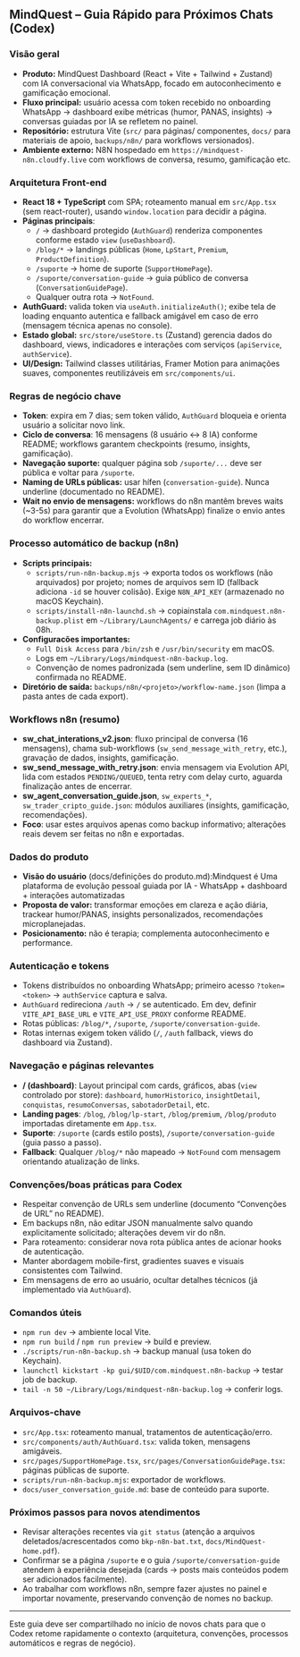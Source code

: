 ## MindQuest – Guia Rápido para Próximos Chats (Codex)

### Visão geral
- **Produto:** MindQuest Dashboard (React + Vite + Tailwind + Zustand) com IA conversacional via WhatsApp, focado em autoconhecimento e gamificação emocional.
- **Fluxo principal:** usuário acessa com token recebido no onboarding WhatsApp → dashboard exibe métricas (humor, PANAS, insights) → conversas guiadas por IA se refletem no painel.
- **Repositório:** estrutura Vite (`src/` para páginas/ componentes, `docs/` para materiais de apoio, `backups/n8n/` para workflows versionados).
- **Ambiente externo:** N8N hospedado em `https://mindquest-n8n.cloudfy.live` com workflows de conversa, resumo, gamificação etc.

### Arquitetura Front-end
- **React 18 + TypeScript** com SPA; roteamento manual em `src/App.tsx` (sem react-router), usando `window.location` para decidir a página.
- **Páginas principais**:
  - `/` → dashboard protegido (`AuthGuard`) renderiza componentes conforme estado `view` (`useDashboard`).
  - `/blog/*` → landings públicas (`Home`, `LpStart`, `Premium`, `ProductDefinition`).
  - `/suporte` → home de suporte (`SupportHomePage`).
  - `/suporte/conversation-guide` → guia público de conversa (`ConversationGuidePage`).
  - Qualquer outra rota → `NotFound`.
- **AuthGuard:** valida token via `useAuth.initializeAuth()`; exibe tela de loading enquanto autentica e fallback amigável em caso de erro (mensagem técnica apenas no console).
- **Estado global:** `src/store/useStore.ts` (Zustand) gerencia dados do dashboard, views, indicadores e interações com serviços (`apiService`, `authService`).
- **UI/Design:** Tailwind classes utilitárias, Framer Motion para animações suaves, componentes reutilizáveis em `src/components/ui`.

### Regras de negócio chave
- **Token**: expira em 7 dias; sem token válido, `AuthGuard` bloqueia e orienta usuário a solicitar novo link.
- **Ciclo de conversa**: 16 mensagens (8 usuário ↔ 8 IA) conforme README; workflows garantem checkpoints (resumo, insights, gamificação).
- **Navegação suporte:** qualquer página sob `/suporte/...` deve ser pública e voltar para `/suporte`.
- **Naming de URLs públicas:** usar hífen (`conversation-guide`). Nunca underline (documentado no README).
- **Wait no envio de mensagens:** workflows do n8n mantêm breves waits (~3-5s) para garantir que a Evolution (WhatsApp) finalize o envio antes do workflow encerrar.

### Processo automático de backup (n8n)
- **Scripts principais:**
  - `scripts/run-n8n-backup.mjs` → exporta todos os workflows (não arquivados) por projeto; nomes de arquivos sem ID (fallback adiciona `-id` se houver colisão). Exige `N8N_API_KEY` (armazenado no macOS Keychain).
  - `scripts/install-n8n-launchd.sh` → copiainstala `com.mindquest.n8n-backup.plist` em `~/Library/LaunchAgents/` e carrega job diário às 08h.
- **Configuracões importantes:**
  - `Full Disk Access` para `/bin/zsh` e `/usr/bin/security` em macOS.
  - Logs em `~/Library/Logs/mindquest-n8n-backup.log`.
  - Convenção de nomes padronizada (sem underline, sem ID dinâmico) confirmada no README.
- **Diretório de saída:** `backups/n8n/<projeto>/workflow-name.json` (limpa a pasta antes de cada export).

### Workflows n8n (resumo)
- **sw_chat_interations_v2.json**: fluxo principal de conversa (16 mensagens), chama sub-workflows (`sw_send_message_with_retry`, etc.), gravação de dados, insights, gamificação.
- **sw_send_message_with_retry.json**: envia mensagem via Evolution API, lida com estados `PENDING/QUEUED`, tenta retry com delay curto, aguarda finalização antes de encerrar.
- **sw_agent_conversation_guide.json**, `sw_experts_*`, `sw_trader_cripto_guide.json`: módulos auxiliares (insights, gamificação, recomendações).
- **Foco**: usar estes arquivos apenas como backup informativo; alterações reais devem ser feitas no n8n e exportadas.

### Dados do produto
- **Visão do usuário** (docs/definições do produto.md):Mindquest é Uma plataforma de evolução pessoal guiada por IA -  WhatsApp + dashboard + interações automatizadas
- **Proposta de valor:** transformar emoções em clareza e ação diária, trackear humor/PANAS, insights personalizados, recomendações microplanejadas.
- **Posicionamento:** não é terapia; complementa autoconhecimento e performance.

### Autenticação e tokens
- Tokens distribuídos no onboarding WhatsApp; primeiro acesso `?token=<token>` → `authService` captura e salva.
- `AuthGuard` redireciona `/auth` → `/` se autenticado. Em dev, definir `VITE_API_BASE_URL` e `VITE_API_USE_PROXY` conforme README.
- Rotas públicas: `/blog/*`, `/suporte`, `/suporte/conversation-guide`.
- Rotas internas exigem token válido (`/`, `/auth` fallback, views do dashboard via Zustand).

### Navegação e páginas relevantes
- **/ (dashboard)**: Layout principal com cards, gráficos, abas (`view` controlado por store): `dashboard`, `humorHistorico`, `insightDetail`, `conquistas`, `resumoConversas`, `sabotadorDetail`, etc.
- **Landing pages**: `/blog`, `/blog/lp-start`, `/blog/premium`, `/blog/produto` importadas diretamente em `App.tsx`.
- **Suporte**: `/suporte` (cards estilo posts), `/suporte/conversation-guide` (guia passo a passo).
- **Fallback**: Qualquer `/blog/*` não mapeado → `NotFound` com mensagem orientando atualização de links.

### Convenções/boas práticas para Codex
- Respeitar convenção de URLs sem underline (documento “Convenções de URL” no README).
- Em backups n8n, não editar JSON manualmente salvo quando explicitamente solicitado; alterações devem vir do n8n.
- Para roteamento: considerar nova rota pública antes de acionar hooks de autenticação.
- Manter abordagem mobile-first, gradientes suaves e visuais consistentes com Tailwind.
- Em mensagens de erro ao usuário, ocultar detalhes técnicos (já implementado via `AuthGuard`).

### Comandos úteis
- `npm run dev` → ambiente local Vite.
- `npm run build` / `npm run preview` → build e preview.
- `./scripts/run-n8n-backup.sh` → backup manual (usa token do Keychain).
- `launchctl kickstart -kp gui/$UID/com.mindquest.n8n-backup` → testar job de backup.
- `tail -n 50 ~/Library/Logs/mindquest-n8n-backup.log` → conferir logs.

### Arquivos-chave
- `src/App.tsx`: roteamento manual, tratamentos de autenticação/erro.
- `src/components/auth/AuthGuard.tsx`: valida token, mensagens amigáveis.
- `src/pages/SupportHomePage.tsx`, `src/pages/ConversationGuidePage.tsx`: páginas públicas de suporte.
- `scripts/run-n8n-backup.mjs`: exportador de workflows.
- `docs/user_conversation_guide.md`: base de conteúdo para suporte.

### Próximos passos para novos atendimentos
- Revisar alterações recentes via `git status` (atenção a arquivos deletados/acrescentados como `bkp-n8n-bat.txt`, `docs/MindQuest-home.pdf`).
- Confirmar se a página `/suporte` e o guia `/suporte/conversation-guide` atendem à experiência desejada (cards → posts mais conteúdos podem ser adicionados facilmente).
- Ao trabalhar com workflows n8n, sempre fazer ajustes no painel e importar novamente, preservando convenção de nomes no backup.

---
Este guia deve ser compartilhado no início de novos chats para que o Codex retome rapidamente o contexto (arquitetura, convenções, processos automáticos e regras de negócio).
